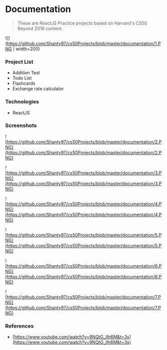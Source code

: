 # Documentation

> These are ReactJS Practice projects based on Harvard's CS50 Beyond 2019 content.

![](https://github.com/Shanty97/cs50Projects/blob/master/documentation/1.PNG | width=200)

### Project List

- Addition Test
- Todo List
- Flashcards
- Exchange rate calculator

### Technologies

- ReactJS

### Screenshots



![https://github.com/Shanty97/cs50Projects/blob/master/documentation/2.PNG](https://github.com/Shanty97/cs50Projects/blob/master/documentation/2.PNG)

![https://github.com/Shanty97/cs50Projects/blob/master/documentation/3.PNG](https://github.com/Shanty97/cs50Projects/blob/master/documentation/3.PNG)

![https://github.com/Shanty97/cs50Projects/blob/master/documentation/4.PNG](https://github.com/Shanty97/cs50Projects/blob/master/documentation/4.PNG)

![https://github.com/Shanty97/cs50Projects/blob/master/documentation/5.PNG](https://github.com/Shanty97/cs50Projects/blob/master/documentation/5.PNG)

![https://github.com/Shanty97/cs50Projects/blob/master/documentation/6.PNG](https://github.com/Shanty97/cs50Projects/blob/master/documentation/6.PNG)

![https://github.com/Shanty97/cs50Projects/blob/master/documentation/7.PNG](https://github.com/Shanty97/cs50Projects/blob/master/documentation/7.PNG)

### References

- [https://www.youtube.com/watch?v=9NQtG_IIh6M&t=3s](https://www.youtube.com/watch?v=9NQtG_IIh6M&t=3s)
